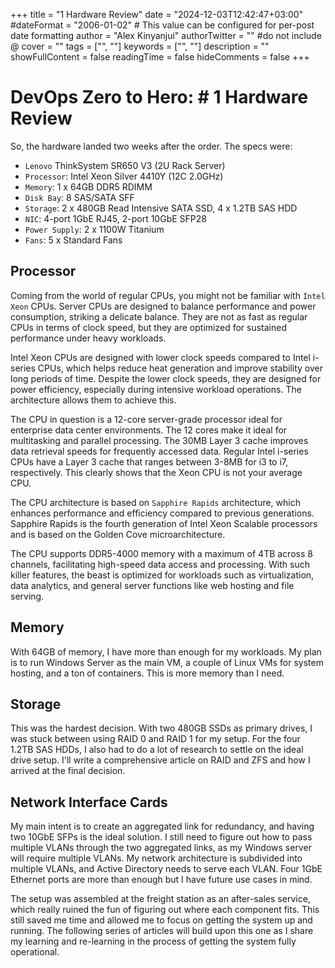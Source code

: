 +++
title = "1 Hardware Review"
date = "2024-12-03T12:42:47+03:00"
#dateFormat = "2006-01-02" # This value can be configured for per-post date formatting
author = "Alex Kinyanjui"
authorTwitter = "" #do not include @
cover = ""
tags = ["", ""]
keywords = ["", ""]
description = ""
showFullContent = false
readingTime = false
hideComments = false
+++
# DevOps Zero to Hero: # 1 Hardware Review

So, the hardware landed two weeks after the order. The specs were:

* `Lenovo` ThinkSystem SR650 V3 (2U Rack Server)
* `Processor`: Intel Xeon Silver 4410Y (12C 2.0GHz)
* `Memory`: 1 x 64GB DDR5 RDIMM
* `Disk Bay`: 8 SAS/SATA SFF
* `Storage`: 2 x 480GB Read Intensive SATA SSD, 4 x 1.2TB SAS HDD
* `NIC`: 4-port 1GbE RJ45, 2-port 10GbE SFP28
* `Power Supply`: 2 x 1100W Titanium
* `Fans`: 5 x Standard Fans

## Processor
Coming from the world of regular CPUs, you might not be familiar with `Intel Xeon` CPUs. Server CPUs are designed to balance performance and power consumption, striking a delicate balance. They are not as fast as regular CPUs in terms of clock speed, but they are optimized for sustained performance under heavy workloads.

Intel Xeon CPUs are designed with lower clock speeds compared to Intel i-series CPUs, which helps reduce heat generation and improve stability over long periods of time. Despite the lower clock speeds, they are designed for power efficiency, especially during intensive workload operations. The architecture allows them to achieve this.

The CPU in question is a 12-core server-grade processor ideal for enterprise data center environments. The 12 cores make it ideal for multitasking and parallel processing. The 30MB Layer 3 cache improves data retrieval speeds for frequently accessed data. Regular Intel i-series CPUs have a Layer 3 cache that ranges between 3-8MB for i3 to i7, respectively. This clearly shows that the Xeon CPU is not your average CPU.

The CPU architecture is based on `Sapphire Rapids` architecture, which enhances performance and efficiency compared to previous generations. Sapphire Rapids is the fourth generation of Intel Xeon Scalable processors and is based on the Golden Cove microarchitecture.

The CPU supports DDR5-4000 memory with a maximum of 4TB across 8 channels, facilitating high-speed data access and processing. With such killer features, the beast is optimized for workloads such as virtualization, data analytics, and general server functions like web hosting and file serving.

## Memory
With 64GB of memory, I have more than enough for my workloads. My plan is to run Windows Server as the main VM, a couple of Linux VMs for system hosting, and a ton of containers. This is more memory than I need.

## Storage
This was the hardest decision. With two 480GB SSDs as primary drives, I was stuck between using RAID 0 and RAID 1 for my setup. For the four 1.2TB SAS HDDs, I also had to do a lot of research to settle on the ideal drive setup. I'll write a comprehensive article on RAID and ZFS and how I arrived at the final decision.

## Network Interface Cards
My main intent is to create an aggregated link for redundancy, and having two 10GbE SFPs is the ideal solution. I still need to figure out how to pass multiple VLANs through the two aggregated links, as my Windows server will require multiple VLANs. My network architecture is subdivided into multiple VLANs, and Active Directory needs to serve each VLAN. Four 1GbE Ethernet ports are more than enough but I have future use cases in mind.

The setup was assembled at the freight station as an after-sales service, which really ruined the fun of figuring out where each component fits. This still saved me time and allowed me to focus on getting the system up and running. The following series of articles will build upon this one as I share my learning and re-learning in the process of getting the system fully operational.

